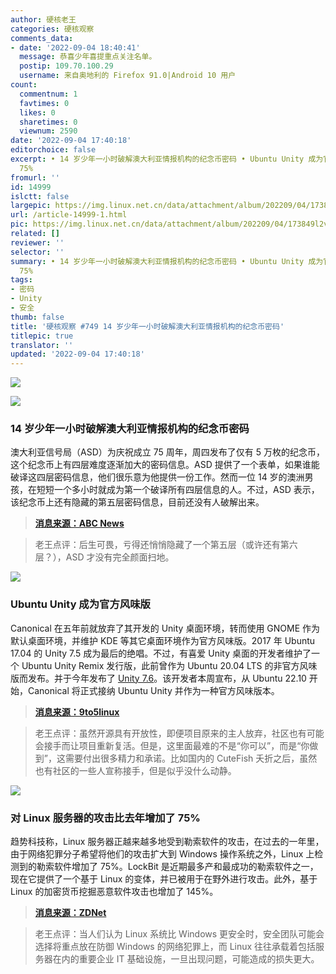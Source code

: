```yaml
---
author: 硬核老王
categories: 硬核观察
comments_data:
- date: '2022-09-04 18:40:41'
  message: 恭喜少年喜提重点关注名单。
  postip: 109.70.100.29
  username: 来自奥地利的 Firefox 91.0|Android 10 用户
count:
  commentnum: 1
  favtimes: 0
  likes: 0
  sharetimes: 0
  viewnum: 2590
date: '2022-09-04 17:40:18'
editorchoice: false
excerpt: • 14 岁少年一小时破解澳大利亚情报机构的纪念币密码 • Ubuntu Unity 成为官方风味版 • 对 Linux 服务器的攻击比去年增加了
  75%
fromurl: ''
id: 14999
islctt: false
largepic: https://img.linux.net.cn/data/attachment/album/202209/04/173849l2vn32v8iqs5f8xh.jpg
url: /article-14999-1.html
pic: https://img.linux.net.cn/data/attachment/album/202209/04/173849l2vn32v8iqs5f8xh.jpg.thumb.jpg
related: []
reviewer: ''
selector: ''
summary: • 14 岁少年一小时破解澳大利亚情报机构的纪念币密码 • Ubuntu Unity 成为官方风味版 • 对 Linux 服务器的攻击比去年增加了
  75%
tags:
- 密码
- Unity
- 安全
thumb: false
title: '硬核观察 #749 14 岁少年一小时破解澳大利亚情报机构的纪念币密码'
titlepic: true
translator: ''
updated: '2022-09-04 17:40:18'
---
```


![](/data/attachment/album/202209/04/173849l2vn32v8iqs5f8xh.jpg)


![](/data/attachment/album/202209/04/173857pbahio5bh01l11c0.jpg)


### 14 岁少年一小时破解澳大利亚情报机构的纪念币密码


澳大利亚信号局（ASD）为庆祝成立 75 周年，周四发布了仅有 5 万枚的纪念币，这个纪念币上有四层难度逐渐加大的密码信息。ASD 提供了一个表单，如果谁能破译这四层密码信息，他们很乐意为他提供一份工作。然而一位 14 岁的澳洲男孩，在短短一个多小时就成为第一个破译所有四层信息的人。不过，ASD 表示，该纪念币上还有隐藏的第五层密码信息，目前还没有人破解出来。



> 
> **[消息来源：ABC News](https://www.abc.net.au/news/2022-09-02/asd-50-cent-code-cracked-by-14yo-tasmanian-boy/101401978)**
> 
> 
> 



> 
> 老王点评：后生可畏，亏得还悄悄隐藏了一个第五层（或许还有第六层？），ASD 才没有完全颜面扫地。
> 
> 
> 


![](/data/attachment/album/202209/04/173908wkwylt1ssurertuj.jpg)


### Ubuntu Unity 成为官方风味版


Canonical 在五年前就放弃了其开发的 Unity 桌面环境，转而使用 GNOME 作为默认桌面环境，并维护 KDE 等其它桌面环境作为官方风味版。2017 年 Ubuntu 17.04 的 Unity 7.5 成为最后的绝唱。不过，有喜爱 Unity 桌面的开发者维护了一个 Ubuntu Unity Remix 发行版，此前曾作为 Ubuntu 20.04 LTS 的非官方风味版而发布。并于今年发布了 [Unity 7.6](/article-14787-1.html)。该开发者本周宣布，从 Ubuntu 22.10 开始，Canonical 将正式接纳 Ubuntu Unity 并作为一种官方风味版本。



> 
> **[消息来源：9to5linux](https://9to5linux.com/canonical-accepts-ubuntu-unity-as-official-ubuntu-flavor-starting-with-ubuntu-22-10)**
> 
> 
> 



> 
> 老王点评：虽然开源具有开放性，即便项目原来的主人放弃，社区也有可能会接手而让项目重新复活。但是，这里面最难的不是“你可以”，而是“你做到”，这需要付出很多精力和承诺。比如国内的 CuteFish 夭折之后，虽然也有社区的一些人宣称接手，但是似乎没什么动静。
> 
> 
> 


![](/data/attachment/album/202209/04/173924w6n51oo97dndioda.jpg)


### 对 Linux 服务器的攻击比去年增加了 75%


趋势科技称，Linux 服务器正越来越多地受到勒索软件的攻击，在过去的一年里，由于网络犯罪分子希望将他们的攻击扩大到 Windows 操作系统之外，Linux 上检测到的勒索软件增加了 75%。LockBit 是近期最多产和最成功的勒索软件之一，现在它提供了一个基于 Linux 的变体，并已被用于在野外进行攻击。此外，基于 Linux 的加密货币挖掘恶意软件攻击也增加了 145%。



> 
> **[消息来源：ZDNet](https://www.zdnet.com/article/linux-devices-increasingly-under-attack-from-hackers-warn-security-researchers/)**
> 
> 
> 



> 
> 老王点评：当人们认为 Linux 系统比 Windows 更安全时，安全团队可能会选择将重点放在防御 Windows 的网络犯罪上，而 Linux 往往承载着包括服务器在内的重要企业 IT 基础设施，一旦出现问题，可能造成的损失更大。
> 
> 
>